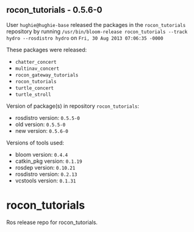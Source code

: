 ## rocon_tutorials - 0.5.6-0

User `hughie@hughie-base` released the packages in the `rocon_tutorials` repository by running `/usr/bin/bloom-release rocon_tutorials --track hydro --rosdistro hydro` on `Fri, 30 Aug 2013 07:06:35 -0000`

These packages were released:
- `chatter_concert`
- `multinav_concert`
- `rocon_gateway_tutorials`
- `rocon_tutorials`
- `turtle_concert`
- `turtle_stroll`

Version of package(s) in repository `rocon_tutorials`:
- rosdistro version: `0.5.5-0`
- old version: `0.5.5-0`
- new version: `0.5.6-0`

Versions of tools used:
- bloom version: `0.4.4`
- catkin_pkg version: `0.1.19`
- rosdep version: `0.10.21`
- rosdistro version: `0.2.13`
- vcstools version: `0.1.31`


rocon_tutorials
===============

Ros release repo for rocon_tutorials.
